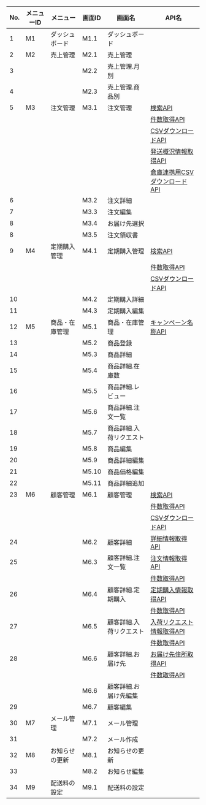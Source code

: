 | No. | メニューID | メニュー       | 画面ID | 画面名                  | API名                                                                                                                                                                                                                         |
| --- | ---------- | -------------- | ------ | ----------------------- | ----------------------------------------------------------------------------------------------------------------------------------------------------------------------------------------------------------------------------- |
| 1   | M1         | ダッシュボード | M1.1   | ダッシュボード          |                                                                                                                                                                                                                               |
| 2   | M2         | 売上管理       | M2.1   | 売上管理                |                                                                                                                                                                                                                               |
| 3   |            |                | M2.2   | 売上管理.月別           |                                                                                                                                                                                                                               |
| 4   |            |                | M2.3   | 売上管理.商品別         |                                                                                                                                                                                                                               |
| 5   | M3         | 注文管理       | M3.1   | 注文管理                | [検索API](https://github.com/grrowjp/Meeth/wiki/%E7%AE%A1%E7%90%86%E7%94%BB%E9%9D%A2%E5%86%8D%E6%A7%8B%E7%AF%89-%E6%B3%A8%E6%96%87%E7%AE%A1%E7%90%86-%E6%A4%9C%E7%B4%A2API)                                                                                                                                                                                                                              |
|     |            |                |        |                         | [件数取得API](https://github.com/grrowjp/Meeth/wiki/%E7%AE%A1%E7%90%86%E7%94%BB%E9%9D%A2%E5%86%8D%E6%A7%8B%E7%AF%89-%E6%B3%A8%E6%96%87%E7%AE%A1%E7%90%86-%E4%BB%B6%E6%95%B0%E5%8F%96%E5%BE%97API)                             |
|     |            |                |        |                         | [CSVダウンロードAPI](https://github.com/grrowjp/Meeth/wiki/%E7%AE%A1%E7%90%86%E7%94%BB%E9%9D%A2%E5%86%8D%E6%A7%8B%E7%AF%89-%E6%B3%A8%E6%96%87%E7%AE%A1%E7%90%86-CSV%E3%83%80%E3%82%A6%E3%83%B3%E3%83%AD%E3%83%BC%E3%83%89API)                             |
|     |            |                |        |                         | [発送概況情報取得API](https://github.com/grrowjp/Meeth/wiki/%E7%AE%A1%E7%90%86%E7%94%BB%E9%9D%A2%E5%86%8D%E6%A7%8B%E7%AF%89-%E6%B3%A8%E6%96%87%E7%AE%A1%E7%90%86-%E7%99%BA%E9%80%81%E6%A6%82%E6%B3%81%E6%83%85%E5%A0%B1%E5%8F%96%E5%BE%97API)                             |
|     |            |                |        |                         | [倉庫連携用CSVダウンロードAPI](https://github.com/grrowjp/Meeth/wiki/%E7%AE%A1%E7%90%86%E7%94%BB%E9%9D%A2%E5%86%8D%E6%A7%8B%E7%AF%89-%E6%B3%A8%E6%96%87%E7%AE%A1%E7%90%86-%E5%80%89%E5%BA%AB%E9%80%A3%E6%90%BA%E7%94%A8CSV%E3%83%80%E3%82%A6%E3%83%B3%E3%83%AD%E3%83%BC%E3%83%89API)                             |
| 6   |            |                | M3.2   | 注文詳細                |                                                                                                                                                                                                                               |
| 7   |            |                | M3.3   | 注文編集                |                                                                                                                                                                                                                               |
| 8   |            |                | M3.4   | お届け先選択            |                                                                                                                                                                                                                               |
| 8   |            |                | M3.5   | 注文領収書              |                                                                                                                                                                                                                               |
| 9   | M4         | 定期購入管理   | M4.1   | 定期購入管理            | [検索API](https://github.com/grrowjp/Meeth/wiki/%E7%AE%A1%E7%90%86%E7%94%BB%E9%9D%A2%E5%86%8D%E6%A7%8B%E7%AF%89-%E5%AE%9A%E6%9C%9F%E8%B3%BC%E5%85%A5%E7%AE%A1%E7%90%86-%E6%A4%9C%E7%B4%A2API)                                  |
|     |            |                |        |                         | [件数取得API](https://github.com/grrowjp/Meeth/wiki/%E7%AE%A1%E7%90%86%E7%94%BB%E9%9D%A2%E5%86%8D%E6%A7%8B%E7%AF%89-%E5%AE%9A%E6%9C%9F%E8%B3%BC%E5%85%A5%E7%AE%A1%E7%90%86-%E4%BB%B6%E6%95%B0%E5%8F%96%E5%BE%97API)                             |
|     |            |                |        |                         | [CSVダウンロードAPI](https://github.com/grrowjp/Meeth/wiki/%E7%AE%A1%E7%90%86%E7%94%BB%E9%9D%A2%E5%86%8D%E6%A7%8B%E7%AF%89-%E5%AE%9A%E6%9C%9F%E8%B3%BC%E5%85%A5%E7%AE%A1%E7%90%86-CSV%E3%83%80%E3%82%A6%E3%83%B3%E3%83%AD%E3%83%BC%E3%83%89API) |                                                                                                                                                                                                                               |
| 10  |            |                | M4.2   | 定期購入詳細            |                                                                                                                                                                                                                               |
| 11  |            |                | M4.3   | 定期購入編集            |                                                                                                                                                                                                                               |
| 12  | M5         | 商品・在庫管理 | M5.1   | 商品・在庫管理          | [キャンペーン名称API](https://github.com/grrowjp/Meeth/wiki/%E7%AE%A1%E7%90%86%E7%94%BB%E9%9D%A2%E5%86%8D%E6%A7%8B%E7%AF%89-%E5%95%86%E5%93%81%E3%83%BB%E5%9C%A8%E5%BA%AB%E7%AE%A1%E7%90%86-%E3%82%AD%E3%83%A3%E3%83%B3%E3%83%9A%E3%83%BC%E3%83%B3%E5%90%8D%E7%A7%B0API)                                                                                                                                                                                                                       |
| 13  |            |                | M5.2   | 商品登録                |                                                                                                                                                                                                                               |
| 14  |            |                | M5.3   | 商品詳細                |                                                                                                                                                                                                                               |
| 15  |            |                | M5.4   | 商品詳細.在庫数         |                                                                                                                                                                                                                               |
| 16  |            |                | M5.5   | 商品詳細.レビュー       |                                                                                                                                                                                                                               |
| 17  |            |                | M5.6   | 商品詳細.注文一覧       |                                                                                                                                                                                                                               |
| 18  |            |                | M5.7   | 商品詳細.入荷リクエスト |                                                                                                                                                                                                                               |
| 19  |            |                | M5.8   | 商品編集                |                                                                                                                                                                                                                               |
| 20  |            |                | M5.9   | 商品詳細編集            |                                                                                                                                                                                                                               |
| 21  |            |                | M5.10  | 商品価格編集            |                                                                                                                                                                                                                               |
| 22  |            |                | M5.11  | 商品詳細追加            |                                                                                                                                                                                                                               |
| 23  | M6         | 顧客管理       | M6.1   | 顧客管理                | [検索API](https://github.com/grrowjp/Meeth/wiki/%E7%AE%A1%E7%90%86%E7%94%BB%E9%9D%A2%E5%86%8D%E6%A7%8B%E7%AF%89-%E9%A1%A7%E5%AE%A2%E7%AE%A1%E7%90%86-%E6%A4%9C%E7%B4%A2API)                                                   |
|     |            |                |        |                         | [件数取得API](https://github.com/grrowjp/Meeth/wiki/%E7%AE%A1%E7%90%86%E7%94%BB%E9%9D%A2%E5%86%8D%E6%A7%8B%E7%AF%89-%E9%A1%A7%E5%AE%A2%E7%AE%A1%E7%90%86-%E4%BB%B6%E6%95%B0%E5%8F%96%E5%BE%97API)                             |
|     |            |                |        |                         | [CSVダウンロードAPI](https://github.com/grrowjp/Meeth/wiki/%E7%AE%A1%E7%90%86%E7%94%BB%E9%9D%A2%E5%86%8D%E6%A7%8B%E7%AF%89-%E9%A1%A7%E5%AE%A2%E7%AE%A1%E7%90%86-CSV%E3%83%80%E3%82%A6%E3%83%B3%E3%83%AD%E3%83%BC%E3%83%89API) |
| 24  |            |                | M6.2   | 顧客詳細                | [詳細情報取得API](https://github.com/grrowjp/Meeth/wiki/%E7%AE%A1%E7%90%86%E7%94%BB%E9%9D%A2%E5%86%8D%E6%A7%8B%E7%AF%89-%E9%A1%A7%E5%AE%A2%E8%A9%B3%E7%B4%B0-%E8%A9%B3%E7%B4%B0%E6%83%85%E5%A0%B1%E5%8F%96%E5%BE%97API)                                                                                                                                                                                                           |
| 25  |            |                | M6.3   | 顧客詳細.注文一覧       |  [注文情報取得API](https://github.com/grrowjp/Meeth/wiki/%E7%AE%A1%E7%90%86%E7%94%BB%E9%9D%A2%E5%86%8D%E6%A7%8B%E7%AF%89-%E9%A1%A7%E5%AE%A2%E8%A9%B3%E7%B4%B0.%E6%B3%A8%E6%96%87%E4%B8%80%E8%A6%A7-%E6%B3%A8%E6%96%87%E6%83%85%E5%A0%B1%E5%8F%96%E5%BE%97API)                                                                                                                                                                                                                             |
|     |            |                |        |                         | [件数取得API](https://github.com/grrowjp/Meeth/wiki/%E7%AE%A1%E7%90%86%E7%94%BB%E9%9D%A2%E5%86%8D%E6%A7%8B%E7%AF%89-%E9%A1%A7%E5%AE%A2%E8%A9%B3%E7%B4%B0.%E6%B3%A8%E6%96%87%E4%B8%80%E8%A6%A7-%E4%BB%B6%E6%95%B0%E5%8F%96%E5%BE%97API) |
| 26  |            |                | M6.4   | 顧客詳細.定期購入       | [定期購入情報取得API](https://github.com/grrowjp/Meeth/wiki/%E7%AE%A1%E7%90%86%E7%94%BB%E9%9D%A2%E5%86%8D%E6%A7%8B%E7%AF%89-%E9%A1%A7%E5%AE%A2%E8%A9%B3%E7%B4%B0.%E5%AE%9A%E6%9C%9F%E8%B3%BC%E5%85%A5-%E5%AE%9A%E6%9C%9F%E8%B3%BC%E5%85%A5%E6%83%85%E5%A0%B1%E5%8F%96%E5%BE%97API)                                                                                                                                                                                                                              |
|     |            |                |        |                         | [件数取得API](https://github.com/grrowjp/Meeth/wiki/%E7%AE%A1%E7%90%86%E7%94%BB%E9%9D%A2%E5%86%8D%E6%A7%8B%E7%AF%89-%E9%A1%A7%E5%AE%A2%E8%A9%B3%E7%B4%B0.%E5%AE%9A%E6%9C%9F%E8%B3%BC%E5%85%A5-%E4%BB%B6%E6%95%B0%E5%8F%96%E5%BE%97API) |
| 27  |            |                | M6.5   | 顧客詳細.入荷リクエスト |  [入荷リクエスト情報取得API](https://github.com/grrowjp/Meeth/wiki/%E7%AE%A1%E7%90%86%E7%94%BB%E9%9D%A2%E5%86%8D%E6%A7%8B%E7%AF%89-%E9%A1%A7%E5%AE%A2%E8%A9%B3%E7%B4%B0.%E5%85%A5%E8%8D%B7%E3%83%AA%E3%82%AF%E3%82%A8%E3%82%B9%E3%83%88-%E5%85%A5%E8%8D%B7%E3%83%AA%E3%82%AF%E3%82%A8%E3%82%B9%E3%83%88%E6%83%85%E5%A0%B1%E5%8F%96%E5%BE%97API)                                                                                                                                                                                                                             |
|     |            |                |        |                         | [件数取得API](https://github.com/grrowjp/Meeth/wiki/%E7%AE%A1%E7%90%86%E7%94%BB%E9%9D%A2%E5%86%8D%E6%A7%8B%E7%AF%89-%E9%A1%A7%E5%AE%A2%E8%A9%B3%E7%B4%B0.%E5%85%A5%E8%8D%B7%E3%83%AA%E3%82%AF%E3%82%A8%E3%82%B9%E3%83%88-%E4%BB%B6%E6%95%B0%E5%8F%96%E5%BE%97API%E8%A8%AD%E8%A8%88%E6%9B%B8)                             |
| 28  |            |                | M6.6   | 顧客詳細.お届け先       | [お届け先住所取得API](https://github.com/grrowjp/Meeth/wiki/%E7%AE%A1%E7%90%86%E7%94%BB%E9%9D%A2%E5%86%8D%E6%A7%8B%E7%AF%89-%E9%A1%A7%E5%AE%A2%E8%A9%B3%E7%B4%B0.%E3%81%8A%E5%B1%8A%E3%81%91%E5%85%88-%E3%81%8A%E5%B1%8A%E3%81%91%E5%85%88%E4%BD%8F%E6%89%80%E5%8F%96%E5%BE%97API)                                                                                                                                                                                                                              |
|     |            |                |        |                         | [件数取得API](https://github.com/grrowjp/Meeth/wiki/%E7%AE%A1%E7%90%86%E7%94%BB%E9%9D%A2%E5%86%8D%E6%A7%8B%E7%AF%89-%E9%A1%A7%E5%AE%A2%E8%A9%B3%E7%B4%B0.%E3%81%8A%E5%B1%8A%E3%81%91%E5%85%88-%E4%BB%B6%E6%95%B0%E5%8F%96%E5%BE%97API)                             |
|     |            |                | M6.6   | 顧客詳細.お届け先編集   |                                                                                                                                                                                                                               |
| 29  |            |                | M6.7   | 顧客編集                |                                                                                                                                                                                                                               |
| 30  | M7         | メール管理     | M7.1   | メール管理              |                                                                                                                                                                                                                               |
| 31  |            |                | M7.2   | メール作成              |                                                                                                                                                                                                                               |
| 32  | M8         | お知らせの更新 | M8.1   | お知らせの更新          |                                                                                                                                                                                                                               |
| 33  |            |                | M8.2   | お知らせ編集            |                                                                                                                                                                                                                               |
| 34  | M9         | 配送料の設定   | M9.1   | 配送料の設定            |                                                                                                                                                                                                                               |